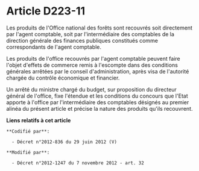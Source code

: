 # Article D223-11

Les produits de l'Office national des forêts sont recouvrés soit directement par l'agent comptable, soit par l'intermédiaire
des comptables de la direction générale des finances publiques constitués comme correspondants de l'agent comptable.

Les produits de l'office recouvrés par l'agent comptable peuvent faire l'objet d'effets de commerce remis à l'escompte dans
des conditions générales arrêtées par le conseil d'administration, après visa de l'autorité chargée du contrôle économique et
financier.

Un arrêté du ministre chargé du budget, sur proposition du directeur général de l'office, fixe l'étendue et les conditions du
concours que l'Etat apporte à l'office par l'intermédiaire des comptables désignés au premier alinéa du présent article et
précise la nature des produits qu'ils recouvrent.

**Liens relatifs à cet article**

	**Codifié par**:

	  - Décret n°2012-836 du 29 juin 2012 (V)

	**Modifié par**:

	  - Décret n°2012-1247 du 7 novembre 2012 - art. 32
